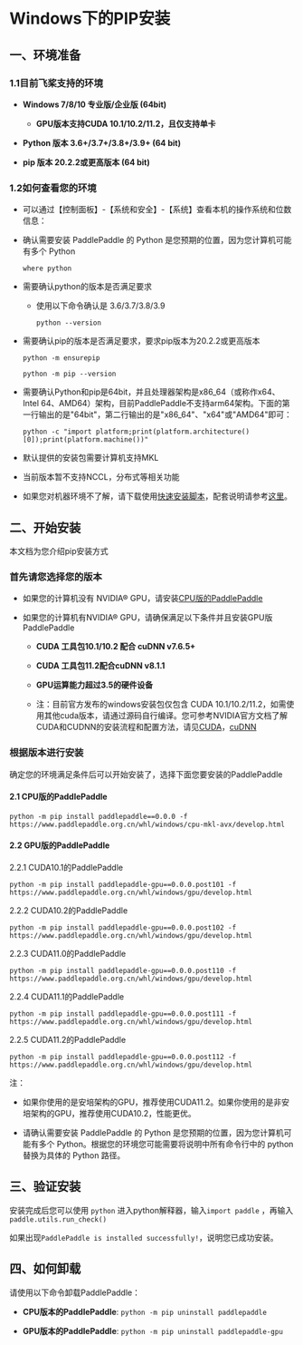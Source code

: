 # Windows下的PIP安装

## 一、环境准备

### 1.1目前飞桨支持的环境

* **Windows 7/8/10 专业版/企业版 (64bit)**
  * **GPU版本支持CUDA 10.1/10.2/11.2，且仅支持单卡**

* **Python 版本 3.6+/3.7+/3.8+/3.9+ (64 bit)**

* **pip 版本 20.2.2或更高版本 (64 bit)**

### 1.2如何查看您的环境

* 可以通过【控制面板】-【系统和安全】-【系统】查看本机的操作系统和位数信息：


* 确认需要安装 PaddlePaddle 的 Python 是您预期的位置，因为您计算机可能有多个 Python

  ```
  where python
  ```




* 需要确认python的版本是否满足要求


  * 使用以下命令确认是 3.6/3.7/3.8/3.9

    ```
    python --version
    ```

* 需要确认pip的版本是否满足要求，要求pip版本为20.2.2或更高版本

    ```
    python -m ensurepip
    ```

    ```
    python -m pip --version
    ```


* 需要确认Python和pip是64bit，并且处理器架构是x86_64（或称作x64、Intel 64、AMD64）架构，目前PaddlePaddle不支持arm64架构。下面的第一行输出的是"64bit"，第二行输出的是"x86_64"、"x64"或"AMD64"即可：

    ```
    python -c "import platform;print(platform.architecture()[0]);print(platform.machine())"
    ```


* 默认提供的安装包需要计算机支持MKL
* 当前版本暂不支持NCCL，分布式等相关功能

* 如果您对机器环境不了解，请下载使用[快速安装脚本](https://fast-install.bj.bcebos.com/fast_install.sh)，配套说明请参考[这里](https://github.com/PaddlePaddle/FluidDoc/tree/develop/doc/fluid/install/install_script.md)。



## 二、开始安装

本文档为您介绍pip安装方式

### 首先请您选择您的版本

* 如果您的计算机没有 NVIDIA® GPU，请安装[CPU版的PaddlePaddle](#cpu)

* 如果您的计算机有NVIDIA® GPU，请确保满足以下条件并且安装GPU版PaddlePaddle

  * **CUDA 工具包10.1/10.2 配合 cuDNN v7.6.5+**

  * **CUDA 工具包11.2配合cuDNN v8.1.1**

  * **GPU运算能力超过3.5的硬件设备**

  * 注：目前官方发布的windows安装包仅包含 CUDA 10.1/10.2/11.2，如需使用其他cuda版本，请通过源码自行编译。您可参考NVIDIA官方文档了解CUDA和CUDNN的安装流程和配置方法，请见[CUDA](https://docs.nvidia.com/cuda/cuda-installation-guide-linux/)，[cuDNN](https://docs.nvidia.com/deeplearning/sdk/cudnn-install/)



### 根据版本进行安装
确定您的环境满足条件后可以开始安装了，选择下面您要安装的PaddlePaddle



#### 2.1 CPU版的PaddlePaddle


  ```
  python -m pip install paddlepaddle==0.0.0 -f https://www.paddlepaddle.org.cn/whl/windows/cpu-mkl-avx/develop.html
  ```

#### 2.2 GPU版的PaddlePaddle



2.2.1 CUDA10.1的PaddlePaddle


  ```
  python -m pip install paddlepaddle-gpu==0.0.0.post101 -f https://www.paddlepaddle.org.cn/whl/windows/gpu/develop.html
  ```


2.2.2 CUDA10.2的PaddlePaddle


  ```
  python -m pip install paddlepaddle-gpu==0.0.0.post102 -f https://www.paddlepaddle.org.cn/whl/windows/gpu/develop.html
  ```


2.2.3 CUDA11.0的PaddlePaddle


  ```
  python -m pip install paddlepaddle-gpu==0.0.0.post110 -f https://www.paddlepaddle.org.cn/whl/windows/gpu/develop.html
  ```


2.2.4 CUDA11.1的PaddlePaddle


  ```
  python -m pip install paddlepaddle-gpu==0.0.0.post111 -f https://www.paddlepaddle.org.cn/whl/windows/gpu/develop.html
  ```


2.2.5 CUDA11.2的PaddlePaddle

  ```
  python -m pip install paddlepaddle-gpu==0.0.0.post112 -f https://www.paddlepaddle.org.cn/whl/windows/gpu/develop.html
  ```


注：

* 如果你使用的是安培架构的GPU，推荐使用CUDA11.2。如果你使用的是非安培架构的GPU，推荐使用CUDA10.2，性能更优。

* 请确认需要安装 PaddlePaddle 的 Python 是您预期的位置，因为您计算机可能有多个 Python。根据您的环境您可能需要将说明中所有命令行中的 python 替换为具体的 Python 路径。


## **三、验证安装**

安装完成后您可以使用 `python` 进入python解释器，输入`import paddle` ，再输入
 `paddle.utils.run_check()`

如果出现`PaddlePaddle is installed successfully!`，说明您已成功安装。

## **四、如何卸载**

请使用以下命令卸载PaddlePaddle：

* **CPU版本的PaddlePaddle**: `python -m pip uninstall paddlepaddle`

* **GPU版本的PaddlePaddle**: `python -m pip uninstall paddlepaddle-gpu`

